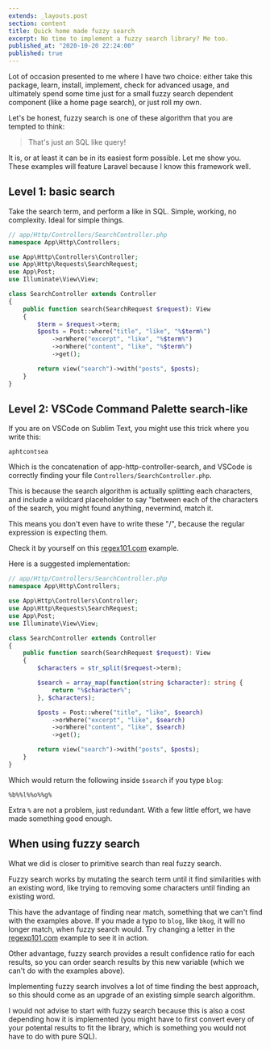 ```yaml
---
extends: _layouts.post
section: content
title: Quick home made fuzzy search
excerpt: No time to implement a fuzzy search library? Me too.
published_at: "2020-10-20 22:24:00"
published: true
---
```


Lot of occasion presented to me where I have two choice: either take this package, learn, install, implement, check for advanced usage, and ultimately spend some time just for a small fuzzy search dependent component (like a home page search), or just roll my own.

Let's be honest, fuzzy search is one of these algorithm that you are tempted to think:

> That's just an SQL like query!

It is, or at least it can be in its easiest form possible. Let me show you. These examples will feature Laravel because I know this framework well.

## Level 1: basic search

Take the search term, and perform a like in SQL. Simple, working, no complexity. Ideal for simple things.

```php
// app/Http/Controllers/SearchController.php
namespace App\Http\Controllers;

use App\Http\Controllers\Controller;
use App\Http\Requests\SearchRequest;
use App\Post;
use Illuminate\View\View;

class SearchController extends Controller
{
	public function search(SearchRequest $request): View
	{
		$term = $request->term;
		$posts = Post::where("title", "like", "%$term%")
			->orWhere("excerpt", "like", "%$term%")
			->orWhere("content", "like", "%$term%")
			->get();

		return view("search")->with("posts", $posts);
	}
}
```

## Level 2: VSCode Command Palette search-like

If you are on VSCode on Sublim Text, you might use this trick where you write this:

```
aphtcontsea
```

Which is the concatenation of app-http-controller-search, and VSCode is correctly finding your file `Controllers/SearchController.php`.

This is because the search algorithm is actually splitting each characters, and include a wildcard placeholder to say "between each of the characters of the search, you might found anything, nevermind, match it.

This means you don't even have to write these "/", because the regular expression is expecting them.

Check it by yourself on this [regex101.com](https://regex101.com/r/ydPJcj/1) example.

Here is a suggested implementation:

```php
// app/Http/Controllers/SearchController.php
namespace App\Http\Controllers;

use App\Http\Controllers\Controller;
use App\Http\Requests\SearchRequest;
use App\Post;
use Illuminate\View\View;

class SearchController extends Controller
{
	public function search(SearchRequest $request): View
	{
		$characters = str_split($request->term);

		$search = array_map(function(string $character): string {
			return "%$character%";
		}, $characters);

		$posts = Post::where("title", "like", $search)
			->orWhere("excerpt", "like", $search)
			->orWhere("content", "like", $search)
			->get();

		return view("search")->with("posts", $posts);
	}
}
```

Which would return the following inside `$search` if you type `blog`:

```
%b%%l%%o%%g%
```

Extra `%` are not a problem, just redundant. With a few little effort, we have made something good enough.

## When using fuzzy search

What we did is closer to primitive search than real fuzzy search.

Fuzzy search works by mutating the search term until it find similarities with an existing word, like trying to removing some characters until finding an existing word.

This have the advantage of finding near match, something that we can't find with the examples above. If you made a typo to `blog`, like `bkog`, it will no longer match, when fuzzy search would. Try changing a letter in the [regexp101.com](https://regex101.com/r/ydPJcj/1) example to see it in action.

Other advantage, fuzzy search provides a result confidence ratio for each results, so you can order search results by this new variable (which we can't do with the examples above).

Implementing fuzzy search involves a lot of time finding the best approach, so this should come as an upgrade of an existing simple search algorithm.

I would not advise to start with fuzzy search because this is also a cost depending how it is implemented (you might have to first convert every of your potental results to fit the library, which is something you would not have to do with pure SQL).
